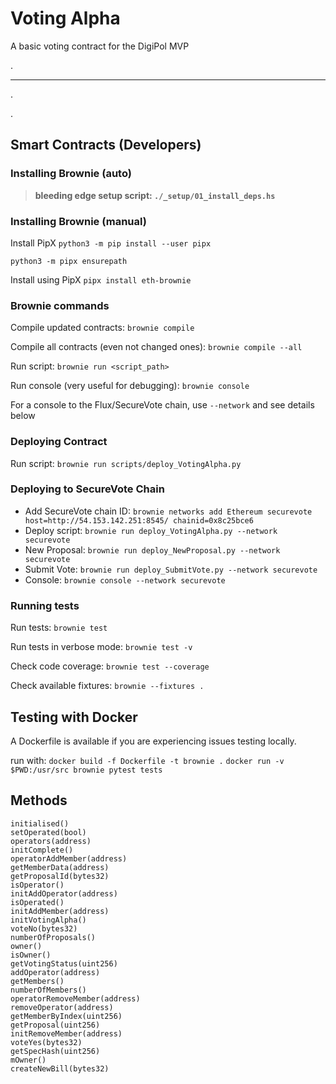 # Voting Alpha

A basic voting contract for the DigiPol MVP


.

------------------------------

.

.

## Smart Contracts (Developers) 

### Installing Brownie (auto)

> **bleeding edge setup script: `./_setup/01_install_deps.hs`**

### Installing Brownie (manual)

Install PipX
`python3 -m pip install --user pipx`

`python3 -m pipx ensurepath`

Install using PipX
`pipx install eth-brownie`

### Brownie commands

Compile updated contracts: `brownie compile`

Compile all contracts (even not changed ones): `brownie compile --all`

Run script: `brownie run <script_path>`

Run console (very useful for debugging): `brownie console`

For a console to the Flux/SecureVote chain, use `--network` and see details below

### Deploying Contract

Run script: `brownie run scripts/deploy_VotingAlpha.py`

### Deploying to SecureVote Chain

* Add SecureVote chain ID: `brownie networks add Ethereum securevote host=http://54.153.142.251:8545/ chainid=0x8c25bce6`
* Deploy script: `brownie run deploy_VotingAlpha.py --network securevote`
* New Proposal: `brownie run deploy_NewProposal.py --network securevote`
* Submit Vote: `brownie run deploy_SubmitVote.py --network securevote`
* Console: `brownie console --network securevote`

### Running tests

Run tests: `brownie test`

Run tests in verbose mode: `brownie test -v`

Check code coverage: `brownie test --coverage`

Check available fixtures: `brownie --fixtures .`



## Testing with Docker

A Dockerfile is available if you are experiencing issues testing locally.

run with:
`docker build -f Dockerfile -t brownie .`
`docker run -v $PWD:/usr/src brownie pytest tests`

## Methods

```
initialised()
setOperated(bool)
operators(address)
initComplete()
operatorAddMember(address)
getMemberData(address)
getProposalId(bytes32)
isOperator()
initAddOperator(address)
isOperated()
initAddMember(address)
initVotingAlpha()
voteNo(bytes32)
numberOfProposals()
owner()
isOwner()
getVotingStatus(uint256)
addOperator(address)
getMembers()
numberOfMembers()
operatorRemoveMember(address)
removeOperator(address)
getMemberByIndex(uint256)
getProposal(uint256)
initRemoveMember(address)
voteYes(bytes32)
getSpecHash(uint256)
mOwner()
createNewBill(bytes32)
```
